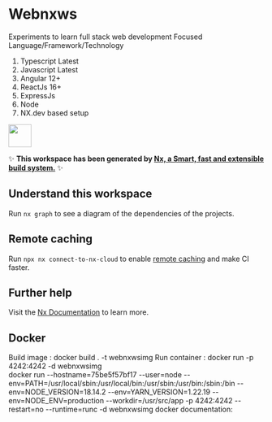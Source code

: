 # Webnxws

Experiments to learn full stack web development
Focused Language/Framework/Technology
1) Typescript  Latest
2) Javascript Latest
3) Angular 12+
4) ReactJs 16+
5) ExpressJs
6) Node
7) NX.dev based setup



<a alt="Nx logo" href="https://nx.dev" target="_blank" rel="noreferrer"><img src="https://raw.githubusercontent.com/nrwl/nx/master/images/nx-logo.png" width="45"></a>

✨ **This workspace has been generated by [Nx, a Smart, fast and extensible build system.](https://nx.dev)** ✨

## Understand this workspace

Run `nx graph` to see a diagram of the dependencies of the projects.

## Remote caching

Run `npx nx connect-to-nx-cloud` to enable [remote caching](https://nx.app) and make CI faster.

## Further help

Visit the [Nx Documentation](https://nx.dev) to learn more.


## Docker 
Build  image    : docker build . -t webnxwsimg
Run container   : docker run -p 4242:4242 -d webnxwsimg  
docker run --hostname=75be5f57bf17 --user=node --env=PATH=/usr/local/sbin:/usr/local/bin:/usr/sbin:/usr/bin:/sbin:/bin --env=NODE_VERSION=18.14.2 --env=YARN_VERSION=1.22.19 --env=NODE_ENV=production --workdir=/usr/src/app -p 4242:4242 --restart=no --runtime=runc -d webnxwsimg
docker documentation: